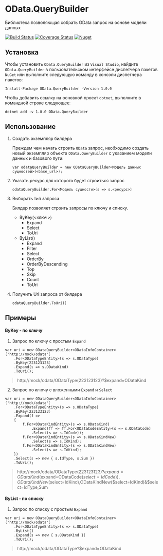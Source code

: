 # OData.QueryBuilder
Библиотека позволяющая собрать OData запрос на основе модели данных

[![Build Status](https://travis-ci.com/ZEXSM/OData.QueryBuilder.svg?branch=master)](https://travis-ci.com/ZEXSM/OData.QueryBuilder)
[![Coverage Status](https://coveralls.io/repos/github/ZEXSM/OData.QueryBuilder/badge.svg?branch=master)](https://coveralls.io/github/ZEXSM/OData.QueryBuilder?branch=master)
[![Nuget](https://img.shields.io/nuget/dt/OData.QueryBuilder.svg)](https://www.nuget.org/packages/OData.QueryBuilder)

## Установка
Чтобы установить `OData.QueryBuilder` из `Visual Studio`, найдите `OData.QueryBuilder` в пользовательском интерфейсе диспетчера пакетов `NuGet` или выполните следующую команду в консоли диспетчера пакетов:
```
Install-Package OData.QueryBuilder -Version 1.0.0
```

Чтобы добавить ссылку на основной проект `dotnet`, выполните в командной строке следующее:

```
dotnet add -v 1.0.0 OData.QueryBuilder
```

## Использование

1. Создать экземпляр билдера

    Преждем чем начать строить `OData` запрос, необходимо создать новый экземпляр объекта `OData.QueryBuilder` с указанием модели данных и базового пути:

    ```charp
    var odataQueryBuilder = new ODataQueryBuilder<Модель данных сущностей>(<base_url>);
    ```

2. Указать ресурс для которого будет строиться запрос

    ```charp
    odataQueryBuilder.For<Модель сущности>(s => s.<ресурс>)
    ```

3. Выборать тип запроса

    Билдер позволяет строить запросы по ключу и списку.
    * ByKey(<ключ>)
      * Expand
      * Select
      * ToUri 
    * ByList()
      * Expand
      * Filter
      * Select
      * OrderBy
      * OrderByDescending
      * Top
      * Skip
      * Count
      * ToUri 
4. Получить Uri запроса от билдера
    ```charp
    odataQueryBuilder.ToUri()
    ```

## Примеры

#### ByKey - по ключу
1. Запрос по ключу с простым `Expand`
```charp
var uri = new ODataQueryBuilder<ODataInfoContainer>("http://mock/odata")
    .For<ODataTypeEntity>(s => s.ODataType)
    .ByKey(223123123)
    .Expand(s => s.ODataKind)
    .ToUri();
```
> http://mock/odata/ODataType(223123123)?$expand=ODataKind

2. Запрос по ключу с вложенными `Expand` и `Select`
```charp
var uri = new ODataQueryBuilder<ODataInfoContainer>("http://mock/odata")
    .For<ODataTypeEntity>(s => s.ODataType)
    .ByKey(223123123)
    .Expand(f =>
    {
        f.For<ODataKindEntity>(s => s.ODataKind)
            .Expand(ff => ff.For<ODataCodeEntity>(s => s.ODataCode)
            .Select(s => s.IdCode));
        f.For<ODataKindEntity>(s => s.ODataKindNew)
            .Select(s => s.IdKind);
        f.For<ODataKindEntity>(s => s.ODataKindNew)
            .Select(s => s.IdKind);
    })
    .Select(s => new { s.IdType, s.Sum })
    .ToUri();
```
> http://mock/odata/ODataType(223123123)?$expand=ODataKind($expand=ODataCode($select=IdCode)),ODataKindNew($select=IdKind),ODataKindNew($select=IdKind)&$select=IdType,Sum

#### ByList - по списку
1. Запрос по списку с простым `Expand`
```charp
var uri = new ODataQueryBuilder<ODataInfoContainer>("http://mock/odata")
    .For<ODataTypeEntity>(s => s.ODataType)
    .ByList()
    .Expand(s => new { s.ODataKind })
    .ToUri();
```
> http://mock/odata/ODataType?$expand=ODataKind
